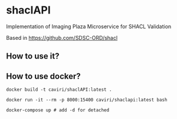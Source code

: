 # shaclAPI
Implementation of Imaging Plaza Microservice for SHACL Validation

Based in https://github.com/SDSC-ORD/shacl

## How to use it?



## How to use docker?

```
docker build -t caviri/shaclAPI:latest . 
```

```
docker run -it --rm -p 8000:15400 caviri/shaclapi:latest bash
```


```
docker-compose up # add -d for detached
```